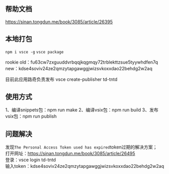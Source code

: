 ## 帮助文档
https://sinan.tongdun.me/book/3085/article/26395
## 本地打包
`npm i vsce -g`
`vsce package`


rookie
old：fu63cw7zxguuddvrbqqjkqgmqy72trblekttzsue5tyywhdfen7q
new：kdse4soviv24ze2qmzytapgawggjwizsvkoxxdao22behdg2w2aq


目前此应用路奇负责发布
vsce create-publisher td-tntd


## 使用方式
1、编译snippets包：npm run make
2、编译vsix包：npm run build
3、发布vsix包：npm run publish

## 问题解决
发现```The Personal Access Token used has expired```token过期的解决方案；  
打开网址：https://sinan.tongdun.me/book/3085/article/26495  
登录：vsce login td-tntd  
输入token：kdse4soviv24ze2qmzytapgawggjwizsvkoxxdao22behdg2w2aq


